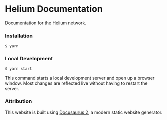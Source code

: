 # Helium Documentation

Documentation for the Helium network.

### Installation

```
$ yarn
```

### Local Development

```
$ yarn start
```

This command starts a local development server and open up a browser window. Most changes are reflected live without having to restart the server.

### Attribution

This website is built using [Docusaurus 2](https://v2.docusaurus.io/), a modern static website generator.